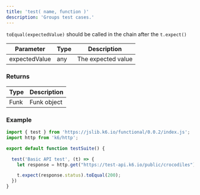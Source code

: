 ```yaml
---
title: 'test( name, function )'
description: 'Groups test cases.'
---
```


`toEqual(expectedValue)` should be called in the chain after the `t.expect()`



| Parameter      | Type   | Description                                                                          |
| -------------- | ------ | ------------------------------------------------------------------------------------ |
| expectedValue  | any    | The expected value |


### Returns

| Type   | Description                     |
| ------ | ------------------------------- |
| Funk   | Funk object |

### Example

<CodeGroup labels={[]}>

```javascript
import { test } from 'https://jslib.k6.io/functional/0.0.2/index.js';
import http from 'k6/http';

export default function testSuite() {

  test('Basic API test', (t) => {
    let response = http.get("https://test-api.k6.io/public/crocodiles")

    t.expect(response.status).toEqual(200);
  })
}
```

</CodeGroup>
